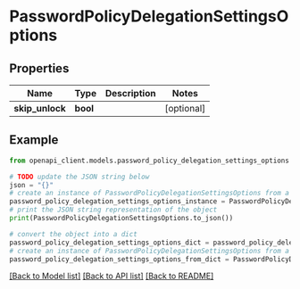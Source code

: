 # PasswordPolicyDelegationSettingsOptions


## Properties

Name | Type | Description | Notes
------------ | ------------- | ------------- | -------------
**skip_unlock** | **bool** |  | [optional] 

## Example

```python
from openapi_client.models.password_policy_delegation_settings_options import PasswordPolicyDelegationSettingsOptions

# TODO update the JSON string below
json = "{}"
# create an instance of PasswordPolicyDelegationSettingsOptions from a JSON string
password_policy_delegation_settings_options_instance = PasswordPolicyDelegationSettingsOptions.from_json(json)
# print the JSON string representation of the object
print(PasswordPolicyDelegationSettingsOptions.to_json())

# convert the object into a dict
password_policy_delegation_settings_options_dict = password_policy_delegation_settings_options_instance.to_dict()
# create an instance of PasswordPolicyDelegationSettingsOptions from a dict
password_policy_delegation_settings_options_from_dict = PasswordPolicyDelegationSettingsOptions.from_dict(password_policy_delegation_settings_options_dict)
```
[[Back to Model list]](../README.md#documentation-for-models) [[Back to API list]](../README.md#documentation-for-api-endpoints) [[Back to README]](../README.md)


